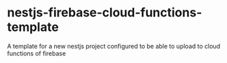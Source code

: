 # nestjs-firebase-cloud-functions-template
A template for a new nestjs project configured to be able to upload to cloud functions of firebase
